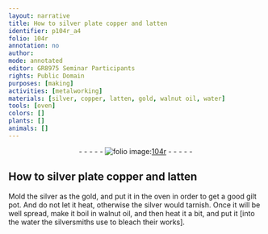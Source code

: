 ```yaml
---
layout: narrative
title: How to silver plate copper and latten
identifier: p104r_a4
folio: 104r
annotation: no
author:
mode: annotated
editor: GR8975 Seminar Participants
rights: Public Domain
purposes: [making]
activities: [metalworking]
materials: [silver, copper, latten, gold, walnut oil, water]
tools: [oven]
colors: []
plants: []
animals: []
---
```


 <div class="folio" align="center">- - - - - <a href="http://gallica.bnf.fr/ark:/12148/btv1b10500001g/f213.image" target="_blank"><img src="https://cu-mkp.github.io/GR8975-edition/assets/photo-icon.png" alt="folio image: " style="display:inline-block; margin-bottom:-3px;"/>104r</a> - - - - - </div>  

## How to <span class="material">silver</span> plate <span class="material">copper</span> and <span class="material">latten</span>

 
<span class="activity"></span>Mold the <span class="material">silver</span> as the <span class="material">gold</span>, and put it in the <span class="tool">oven</span> in order to get a good gilt pot. And do not let it heat, otherwise the <span class="material">silver</span> would tarnish. Once it will be well spread, make it boil in <span class="material">walnut oil</span>, and then heat it a bit, and put it [into the <span class="material">water</span> the <span class="profession">silversmiths</span> use to bleach their works].
 